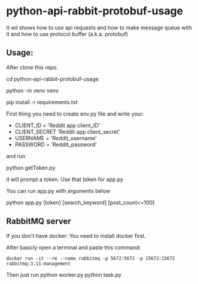 # python-api-rabbit-protobuf-usage
It wil shows how to use api requests and how to make message queue with it and how to use protocol buffer (a.k.a. protobuf)

## Usage:

After clone this repo.

cd python-api-rabbit-protobuf-usage

python -m venv venv

pip install -r requirements.txt


First thing you need to create env.py file and write your:
  - CLIENT_ID = 'Reddit app client_ID'
  - CLIENT_SECRET 'Reddit app client_secret'
  - USERNAME = 'Reddit_username'
  - PASSWORD = 'Reddit_password'


and run 

python getToken.py

it will prompt a token. Use that token for app.py

You can run app.py with arguments below

python app.py [token] [search_keyword] [post_count<=100]

## RabbitMQ server

If you don't have docker:
  You need to install docker first.

After basicly open a terminal and paste this command: 
```console
docker run -it --rm --name rabbitmq -p 5672:5672 -p 15672:15672 rabbitmq:3.11-management
```

Then just run 
  python worker.py
  python task.py